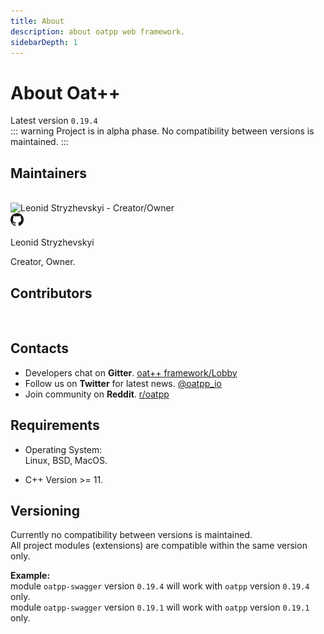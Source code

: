 ```yaml
---
title: About
description: about oatpp web framework. 
sidebarDepth: 1
---
```


# About Oat++ <seo/>

Latest version `0.19.4`  
::: warning
Project is in alpha phase. 
No compatibility between versions is maintained. 
:::

## Maintainers

<br>
<img src="https://github.com/lganzzzo.png" alt="Leonid Stryzhevskyi - Creator/Owner" width="120px"> 
<br>
<a href="https://github.com/lganzzzo" class="contact_icon">
    <img src="https://raw.githubusercontent.com/lganzzzo/oatpp-website-res/master/GitHub-Mark-64px.png" width="21px">
</a>

<p class="maintainer_name">Leonid Stryzhevskyi</p>
Creator, Owner. 

## Contributors
<br>
<contributors/>

## Contacts

- Developers chat on **Gitter**. [oat++ framework/Lobby](https://gitter.im/oatpp-framework/Lobby)
- Follow us on **Twitter** for latest news. [@oatpp_io](https://twitter.com/oatpp_io)
- Join community on **Reddit**. [r/oatpp](https://www.reddit.com/r/oatpp/)

## Requirements

- Operating System:  
Linux, BSD, MacOS. 

- C++ Version >= 11.

## Versioning

Currently no compatibility between versions is maintained.  
All project modules (extensions) are compatible within the same version only.  

**Example:**  
module `oatpp-swagger` version `0.19.4` will work with `oatpp` version `0.19.4` only.  
module `oatpp-swagger` version `0.19.1` will work with `oatpp` version `0.19.1` only.
